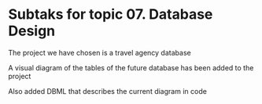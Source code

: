 # Subtaks for topic 07. Database Design

The project we have chosen is a travel agency database

A visual diagram of the tables of the future database has been added to the project

Also added DBML that describes the current diagram in code
